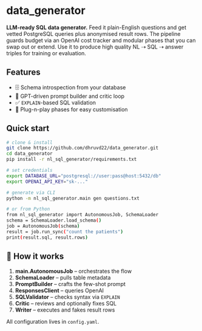 # data_generator

**LLM-ready SQL data generator.** Feed it plain-English questions and get vetted
PostgreSQL queries plus anonymised result rows. The pipeline guards budget via an
OpenAI cost tracker and modular phases that you can swap out or extend. Use it
to produce high quality NL ⇢ SQL ⇢ answer triples for training or evaluation.

## Features

* 🗄️ Schema introspection from your database
* 🤖 GPT-driven prompt builder and critic loop
* ✅ `EXPLAIN`-based SQL validation
* 🔌 Plug-n-play phases for easy customisation

## Quick start

```bash
# clone & install
git clone https://github.com/dhruvd22/data_generator.git
cd data_generator
pip install -r nl_sql_generator/requirements.txt

# set credentials
export DATABASE_URL="postgresql://user:pass@host:5432/db"
export OPENAI_API_KEY="sk-..."

# generate via CLI
python -m nl_sql_generator.main gen questions.txt

# or from Python
from nl_sql_generator import AutonomousJob, SchemaLoader
schema = SchemaLoader.load_schema()
job = AutonomousJob(schema)
result = job.run_sync("count the patients")
print(result.sql, result.rows)
```

## 🔌 How it works

1. **main.AutonomousJob** – orchestrates the flow
2. **SchemaLoader** – pulls table metadata
3. **PromptBuilder** – crafts the few-shot prompt
4. **ResponsesClient** – queries OpenAI
5. **SQLValidator** – checks syntax via `EXPLAIN`
6. **Critic** – reviews and optionally fixes SQL
7. **Writer** – executes and fakes result rows

All configuration lives in `config.yaml`.
